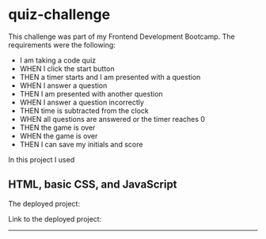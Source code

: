 # quiz-challenge
This challenge was part of my Frontend Development Bootcamp.
The requirements were the following:
- I am taking a code quiz
- WHEN I click the start button
- THEN a timer starts and I am presented with a question
- WHEN I answer a question
- THEN I am presented with another question
- WHEN I answer a question incorrectly
- THEN time is subtracted from the clock
- WHEN all questions are answered or the timer reaches 0
- THEN the game is over
- WHEN the game is over
- THEN I can save my initials and score

In this project I used 
## HTML, basic CSS, and JavaScript

The deployed project:


Link to the deployed project:















---
